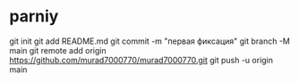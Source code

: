  # parniy
 git init
git add README.md 
git commit -m "первая фиксация"
git branch -M main
git remote add origin https://github.com/murad7000770/murad7000770.git
git push -u origin main
